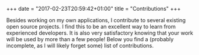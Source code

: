 +++
date = "2017-02-23T20:59:42+01:00"
title = "Contributions"
+++

Besides working on my own applications, I contribute to several existing open
source projects. I find this to be an excellent way to learn from experienced
developers. It is also very satisfactory knowing that your work will be used by
more than a few people! Below you find a (probably incomplete, as I will likely
forget some) list of contributions.

